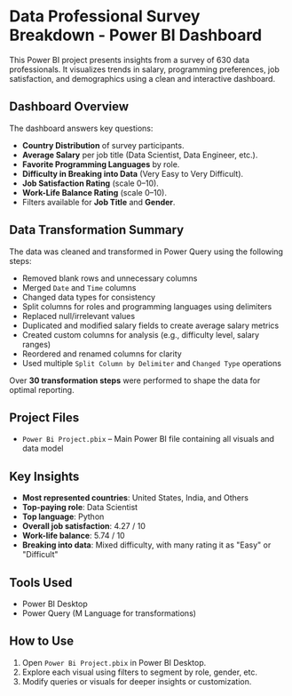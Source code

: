# Data Professional Survey Breakdown - Power BI Dashboard

This Power BI project presents insights from a survey of 630 data professionals. It visualizes trends in salary, programming preferences, job satisfaction, and demographics using a clean and interactive dashboard.

## Dashboard Overview

The dashboard answers key questions:
- **Country Distribution** of survey participants.
- **Average Salary** per job title (Data Scientist, Data Engineer, etc.).
- **Favorite Programming Languages** by role.
- **Difficulty in Breaking into Data** (Very Easy to Very Difficult).
- **Job Satisfaction Rating** (scale 0–10).
- **Work-Life Balance Rating** (scale 0–10).
- Filters available for **Job Title** and **Gender**.

## Data Transformation Summary

The data was cleaned and transformed in Power Query using the following steps:
- Removed blank rows and unnecessary columns
- Merged `Date` and `Time` columns
- Changed data types for consistency
- Split columns for roles and programming languages using delimiters
- Replaced null/irrelevant values
- Duplicated and modified salary fields to create average salary metrics
- Created custom columns for analysis (e.g., difficulty level, salary ranges)
- Reordered and renamed columns for clarity
- Used multiple `Split Column by Delimiter` and `Changed Type` operations

Over **30 transformation steps** were performed to shape the data for optimal reporting.

##  Project Files

- `Power Bi Project.pbix` – Main Power BI file containing all visuals and data model

##  Key Insights

- **Most represented countries**: United States, India, and Others
- **Top-paying role**: Data Scientist
- **Top language**: Python
- **Overall job satisfaction**: 4.27 / 10
- **Work-life balance**: 5.74 / 10
- **Breaking into data**: Mixed difficulty, with many rating it as "Easy" or "Difficult"

##  Tools Used

- Power BI Desktop
- Power Query (M Language for transformations)

##  How to Use

1. Open `Power Bi Project.pbix` in Power BI Desktop.
2. Explore each visual using filters to segment by role, gender, etc.
3. Modify queries or visuals for deeper insights or customization.


